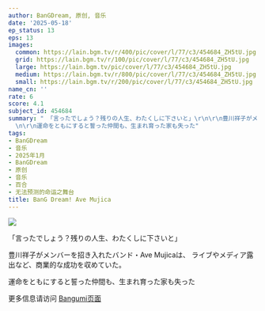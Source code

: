 ```yaml
---
author: BanGDream, 原创, 音乐
date: '2025-05-18'
ep_status: 13
eps: 13
images:
  common: https://lain.bgm.tv/r/400/pic/cover/l/77/c3/454684_ZH5tU.jpg
  grid: https://lain.bgm.tv/r/100/pic/cover/l/77/c3/454684_ZH5tU.jpg
  large: https://lain.bgm.tv/pic/cover/l/77/c3/454684_ZH5tU.jpg
  medium: https://lain.bgm.tv/r/800/pic/cover/l/77/c3/454684_ZH5tU.jpg
  small: https://lain.bgm.tv/r/200/pic/cover/l/77/c3/454684_ZH5tU.jpg
name_cn: ''
rate: 6
score: 4.1
subject_id: 454684
summary: " 「言ったでしょう？残りの人生、わたくしに下さいと」\r\n\r\n豊川祥子がメンバーを招き入れたバンド・Ave Mujicaは、\r\nライブやメディア露出など、商業的な成功を収めていた。\r\
  \n\r\n運命をともにすると誓った仲間も、生まれ育った家も失った"
tags:
- BanGDream
- 音乐
- 2025年1月
- BanGDream
- 原创
- 音乐
- 百合
- 无法预测的命运之舞台
title: BanG Dream! Ave Mujica
---
```


![](https://lain.bgm.tv/r/400/pic/cover/l/77/c3/454684_ZH5tU.jpg)

 「言ったでしょう？残りの人生、わたくしに下さいと」

豊川祥子がメンバーを招き入れたバンド・Ave Mujicaは、
ライブやメディア露出など、商業的な成功を収めていた。

運命をともにすると誓った仲間も、生まれ育った家も失った

更多信息请访问 [Bangumi页面](https://bgm.tv/subject/454684)